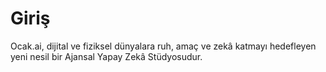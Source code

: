 # Giriş
Ocak.ai, dijital ve fiziksel dünyalara ruh, amaç ve zekâ katmayı hedefleyen yeni nesil bir Ajansal Yapay Zekâ Stüdyosudur.